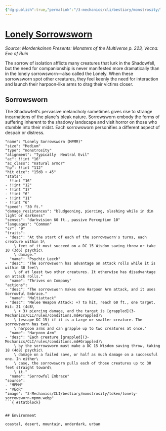 ```yaml
---
{"dg-publish":true,"permalink":"/3-mechanics/cli/bestiary/monstrosity/lonely-sorrowsworn-mpmm/","tags":["ttrpg-cli/compendium/src/5e/mpmm","ttrpg-cli/monster/cr/9","ttrpg-cli/monster/environment/coastal","ttrpg-cli/monster/environment/desert","ttrpg-cli/monster/environment/mountain","ttrpg-cli/monster/environment/underdark","ttrpg-cli/monster/environment/urban","ttrpg-cli/monster/size/medium","ttrpg-cli/monster/type/monstrosity"],"noteIcon":""}
---
```


# [Lonely Sorrowsworn](3-Mechanics\CLI\bestiary\monstrosity/lonely-sorrowsworn-mpmm.md)
*Source: Mordenkainen Presents: Monsters of the Multiverse p. 223, Vecna: Eve of Ruin*  

The sorrow of isolation afflicts many creatures that lurk in the Shadowfell, but the need for companionship is never manifested more dramatically than in the lonely sorrowsworn—also called the Lonely. When these sorrowsworn spot other creatures, they feel keenly the need for interaction and launch their harpoon-like arms to drag their victims closer.

## Sorrowsworn

The Shadowfell's pervasive melancholy sometimes gives rise to strange incarnations of the plane's bleak nature. Sorrowsworn embody the forms of suffering inherent to the shadowy landscape and visit horror on those who stumble into their midst. Each sorrowsworn personifies a different aspect of despair or distress.

```statblock
"name": "Lonely Sorrowsworn (MPMM)"
"size": "Medium"
"type": "monstrosity"
"alignment": "Typically  Neutral Evil"
"ac": !!int "16"
"ac_class": "natural armor"
"hp": !!int "112"
"hit_dice": "15d8 + 45"
"stats":
- !!int "16"
- !!int "12"
- !!int "17"
- !!int "6"
- !!int "11"
- !!int "6"
"speed": "30 ft."
"damage_resistances": "bludgeoning, piercing, slashing while in dim light or darkness"
"senses": "darkvision 60 ft., passive Perception 10"
"languages": "Common"
"cr": "9"
"traits":
- "desc": "At the start of each of the sorrowsworn's turns, each creature within 5\
    \ feet of it must succeed on a DC 15 Wisdom saving throw or take 10 (3d6) psychic\
    \ damage."
  "name": "Psychic Leech"
- "desc": "The sorrowsworn has advantage on attack rolls while it is within 30 feet\
    \ of at least two other creatures. It otherwise has disadvantage on attack rolls."
  "name": "Thrives on Company"
"actions":
- "desc": "The sorrowsworn makes one Harpoon Arm attack, and it uses Sorrowful Embrace."
  "name": "Multiattack"
- "desc": "Melee Weapon Attack: +7 to hit, reach 60 ft., one target. Hit: 21 (4d8\
    \ + 3) piercing damage, and the target is [grappled](3-Mechanics/CLI/rules/conditions.md#Grappled)\
    \ (escape DC 15) if it is a Large or smaller creature. The sorrowsworn has two\
    \ harpoon arms and can grapple up to two creatures at once."
  "name": "Harpoon Arm"
- "desc": "Each creature [grappled](3-Mechanics/CLI/rules/conditions.md#Grappled)\
    \ by the sorrowsworn must make a DC 15 Wisdom saving throw, taking 18 (4d8) psychic\
    \ damage on a failed save, or half as much damage on a successful one. In either\
    \ case, the sorrowsworn pulls each of those creatures up to 30 feet straight toward\
    \ it."
  "name": "Sorrowful Embrace"
"source":
- "MPMM"
- "VEoR"
"image": "3-Mechanics/CLI/bestiary/monstrosity/token/lonely-sorrowsworn-mpmm.webp"
```{ #statblock}


## Environment

coastal, desert, mountain, underdark, urban